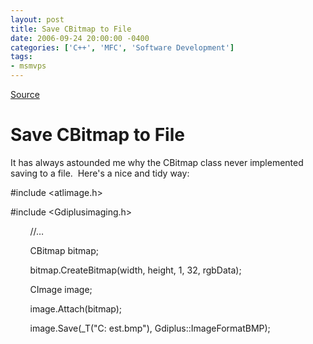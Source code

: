 ```yaml
---
layout: post
title: Save CBitmap to File
date: 2006-09-24 20:00:00 -0400
categories: ['C++', 'MFC', 'Software Development']
tags:
- msmvps
---
```

[Source](http://blogs.msmvps.com/peterritchie/2006/09/25/save-cbitmap-to-file/ "Permalink to Save CBitmap to File")

# Save CBitmap to File

It has always astounded me why the CBitmap class never implemented saving to a file.  Here's a nice and tidy way:

#include <atlimage.h>

#include <Gdiplusimaging.h>

        //…

        CBitmap bitmap;

        bitmap.CreateBitmap(width, height, 1, 32, rgbData);

        CImage image;

        image.Attach(bitmap);

        image.Save(_T("C: est.bmp"), Gdiplus::ImageFormatBMP);

